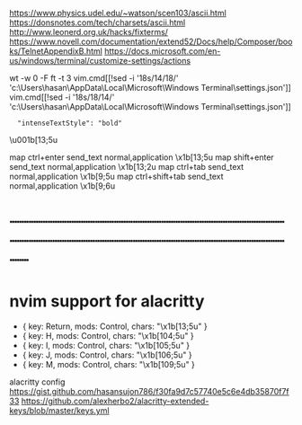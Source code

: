 https://www.physics.udel.edu/~watson/scen103/ascii.html
https://donsnotes.com/tech/charsets/ascii.html
http://www.leonerd.org.uk/hacks/fixterms/
https://www.novell.com/documentation/extend52/Docs/help/Composer/books/TelnetAppendixB.html
https://docs.microsoft.com/en-us/windows/terminal/customize-settings/actions

wt -w 0 -F ft -t 3
vim.cmd[[!sed -i '18s/14/18/' 'c:\\Users\\hasan\\AppData\\Local\Microsoft\\Windows Terminal\\settings.json']]
vim.cmd[[!sed -i '18s/18/14/' 'c:\\Users\\hasan\\AppData\\Local\Microsoft\\Windows Terminal\\settings.json']]


      "intenseTextStyle": "bold"

\u001b[13;5u <C-CR>

map  ctrl+enter      send_text normal,application \x1b[13;5u
map  shift+enter     send_text normal,application \x1b[13;2u
map  ctrl+tab        send_text normal,application \x1b[9;5u
map  ctrl+shift+tab  send_text normal,application \x1b[9;6u

# ┈┈┈┈┈┈┈┈┈┈┈┈┈┈┈┈┈┈┈┈┈┈┈┈┈┈┈┈┈┈┈┈┈┈┈┈┈┈┈┈┈┈┈┈┈┈┈┈┈┈┈┈┈┈┈┈┈┈┈┈
# nvim support for alacritty
- { key: Return, mods: Control, chars: "\x1b[13;5u" }
- { key: H, mods: Control, chars: "\x1b[104;5u" }
- { key: I, mods: Control, chars: "\x1b[105;5u" }
- { key: J, mods: Control, chars: "\x1b[106;5u" }
- { key: M, mods: Control, chars: "\x1b[109;5u" }

alacritty config https://gist.github.com/hasansujon786/f30fa9d7c57740e5c6e4db35870f7f33
https://github.com/alexherbo2/alacritty-extended-keys/blob/master/keys.yml

